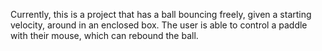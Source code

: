 Currently, this is a project that has a ball bouncing freely, given
a starting velocity, around in an enclosed box. The user is able to 
control a paddle with their mouse, which can rebound the ball.
